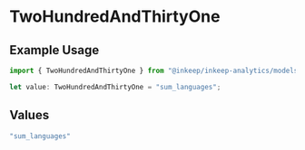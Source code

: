 # TwoHundredAndThirtyOne

## Example Usage

```typescript
import { TwoHundredAndThirtyOne } from "@inkeep/inkeep-analytics/models/operations";

let value: TwoHundredAndThirtyOne = "sum_languages";
```

## Values

```typescript
"sum_languages"
```